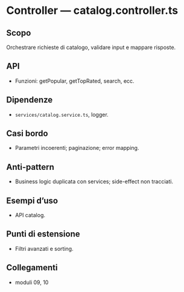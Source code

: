# Controller — catalog.controller.ts

## Scopo
Orchestrare richieste di catalogo, validare input e mappare risposte.

## API
- Funzioni: getPopular, getTopRated, search, ecc.

## Dipendenze
- `services/catalog.service.ts`, logger.

## Casi bordo
- Parametri incoerenti; paginazione; error mapping.

## Anti-pattern
- Business logic duplicata con services; side-effect non tracciati.

## Esempi d’uso
- API catalog.

## Punti di estensione
- Filtri avanzati e sorting.

## Collegamenti
- moduli 09, 10